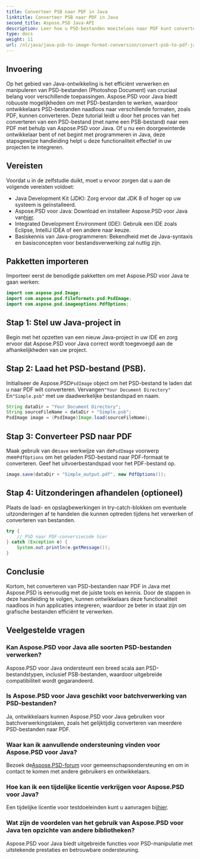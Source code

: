 ```yaml
---
title: Converteer PSB naar PDF in Java
linktitle: Converteer PSB naar PDF in Java
second_title: Aspose.PSD Java-API
description: Leer hoe u PSD-bestanden moeiteloos naar PDF kunt converteren in Java met Aspose.PSD. Ideaal voor ontwikkelaars die de verwerking van grafische bestanden willen stroomlijnen.
type: docs
weight: 11
url: /nl/java/java-psb-to-image-format-conversion/convert-psb-to-pdf-java/
---
```

## Invoering
Op het gebied van Java-ontwikkeling is het efficiënt verwerken en manipuleren van PSD-bestanden (Photoshop Document) van cruciaal belang voor verschillende toepassingen. Aspose.PSD voor Java biedt robuuste mogelijkheden om met PSD-bestanden te werken, waardoor ontwikkelaars PSD-bestanden naadloos naar verschillende formaten, zoals PDF, kunnen converteren. Deze tutorial leidt u door het proces van het converteren van een PSD-bestand (met name een PSB-bestand) naar een PDF met behulp van Aspose.PSD voor Java. Of u nu een doorgewinterde ontwikkelaar bent of net begint met programmeren in Java, deze stapsgewijze handleiding helpt u deze functionaliteit effectief in uw projecten te integreren.
## Vereisten
Voordat u in de zelfstudie duikt, moet u ervoor zorgen dat u aan de volgende vereisten voldoet:
- Java Development Kit (JDK): Zorg ervoor dat JDK 8 of hoger op uw systeem is geïnstalleerd.
-  Aspose.PSD voor Java: Download en installeer Aspose.PSD voor Java van[hier](https://releases.aspose.com/psd/java/).
- Integrated Development Environment (IDE): Gebruik een IDE zoals Eclipse, IntelliJ IDEA of een andere naar keuze.
- Basiskennis van Java-programmeren: Bekendheid met de Java-syntaxis en basisconcepten voor bestandsverwerking zal nuttig zijn.

## Pakketten importeren
Importeer eerst de benodigde pakketten om met Aspose.PSD voor Java te gaan werken:
```java
import com.aspose.psd.Image;
import com.aspose.psd.fileformats.psd.PsdImage;
import com.aspose.psd.imageoptions.PdfOptions;
```
## Stap 1: Stel uw Java-project in
Begin met het opzetten van een nieuw Java-project in uw IDE en zorg ervoor dat Aspose.PSD voor Java correct wordt toegevoegd aan de afhankelijkheden van uw project.
## Stap 2: Laad het PSD-bestand (PSB).
 Initialiseer de Aspose.PSD`PsdImage` object om het PSD-bestand te laden dat u naar PDF wilt converteren. Vervangen`"Your Document Directory"` En`"Simple.psb"` met uw daadwerkelijke bestandspad en naam.
```java
String dataDir = "Your Document Directory";
String sourceFileName = dataDir + "Simple.psb";
PsdImage image = (PsdImage)Image.load(sourceFileName);
```
## Stap 3: Converteer PSD naar PDF
 Maak gebruik van de`save` werkwijze van de`PsdImage` voorwerp mee`PdfOptions` om het geladen PSD-bestand naar PDF-formaat te converteren. Geef het uitvoerbestandspad voor het PDF-bestand op.
```java
image.save(dataDir + "Simple_output.pdf", new PdfOptions());
```
## Stap 4: Uitzonderingen afhandelen (optioneel)
Plaats de laad- en opslagbewerkingen in try-catch-blokken om eventuele uitzonderingen af te handelen die kunnen optreden tijdens het verwerken of converteren van bestanden.
```java
try {
    // PSD naar PDF-conversiecode hier
} catch (Exception e) {
    System.out.println(e.getMessage());
}
```

## Conclusie
Kortom, het converteren van PSD-bestanden naar PDF in Java met Aspose.PSD is eenvoudig met de juiste tools en kennis. Door de stappen in deze handleiding te volgen, kunnen ontwikkelaars deze functionaliteit naadloos in hun applicaties integreren, waardoor ze beter in staat zijn om grafische bestanden efficiënt te verwerken.

## Veelgestelde vragen
### Kan Aspose.PSD voor Java alle soorten PSD-bestanden verwerken?
Aspose.PSD voor Java ondersteunt een breed scala aan PSD-bestandstypen, inclusief PSB-bestanden, waardoor uitgebreide compatibiliteit wordt gegarandeerd.
### Is Aspose.PSD voor Java geschikt voor batchverwerking van PSD-bestanden?
Ja, ontwikkelaars kunnen Aspose.PSD voor Java gebruiken voor batchverwerkingstaken, zoals het gelijktijdig converteren van meerdere PSD-bestanden naar PDF.
### Waar kan ik aanvullende ondersteuning vinden voor Aspose.PSD voor Java?
 Bezoek de[Aspose.PSD-forum](https://forum.aspose.com/c/psd/34) voor gemeenschapsondersteuning en om in contact te komen met andere gebruikers en ontwikkelaars.
### Hoe kan ik een tijdelijke licentie verkrijgen voor Aspose.PSD voor Java?
 Een tijdelijke licentie voor testdoeleinden kunt u aanvragen bij[hier](https://purchase.aspose.com/temporary-license/).
### Wat zijn de voordelen van het gebruik van Aspose.PSD voor Java ten opzichte van andere bibliotheken?
Aspose.PSD voor Java biedt uitgebreide functies voor PSD-manipulatie met uitstekende prestaties en betrouwbare ondersteuning.